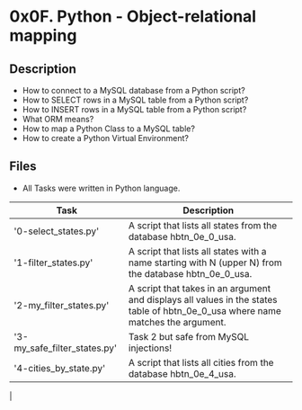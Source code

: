 # 0x0F. Python - Object-relational mapping

## Description
- How to connect to a MySQL database from a Python script?
- How to SELECT rows in a MySQL table from a Python script?
- How to INSERT rows in a MySQL table from a Python script?
- What ORM means?
- How to map a Python Class to a MySQL table?
- How to create a Python Virtual Environment?

## Files
- All Tasks were written in Python language.

| Task | Description |
| ---- | ----------- |
| '0-select_states.py' | A script that lists all states from the database hbtn_0e_0_usa. |
| '1-filter_states.py' | A script that lists all states with a name starting with N (upper N) from the database hbtn_0e_0_usa. |
| '2-my_filter_states.py' | A script that takes in an argument and displays all values in the states table of hbtn_0e_0_usa where name matches the argument. |
| '3-my_safe_filter_states.py' | Task 2 but safe from MySQL injections! |
| '4-cities_by_state.py' | A script that lists all cities from the database hbtn_0e_4_usa. |
|
